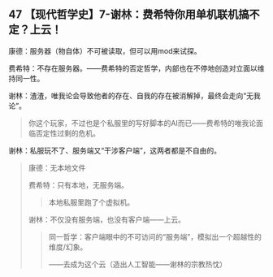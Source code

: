 ## 47 【现代哲学史】7-谢林：费希特你用单机联机搞不定？上云！

康德：服务器（物自体）不可被读取，但可以用mod来试探。

费希特：不存在服务器。——费希特的否定哲学，内部也在不停地创造对立面以维持同一性。

谢林：渣渣，唯我论会导致他者的存在、自我的存在被消解掉，最终会走向“无我论”。

> 你这个玩家，不过也是个私服里的写好脚本的AI而已——费希特的唯我论面临否定性过剩的危机。

谢林：私服玩不了、服务端又“干涉客户端”，这两者都是不自由的。

> 康德：无本地文件
>
> 费希特：只有本地，无服务端。
>
> > 本地私服里跑了个虚拟机。
>
> 谢林：不仅没有服务端，也没有客户端——上云。
>
> > 同一哲学：客户端眼中的不可访问的“服务端”，模拟出一个超越性的维度/幻象。
> >
> > ——去成为这个云（造出人工智能——谢林的宗教热忱）